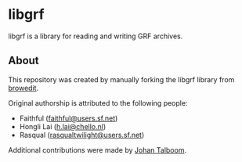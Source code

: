 # libgrf
libgrf is a library for reading and writing GRF archives.


## About
This repository was created by manually forking the libgrf library from [browedit](https://github.com/Borf/browedit).

Original authorship is attributed to the following people:
* Faithful (faithful@users.sf.net)
* Hongli Lai (h.lai@chello.nl)
* Rasqual (rasqualtwilight@users.sf.net)

Additional contributions were made by [Johan Talboom](https://github.com/Borf).
